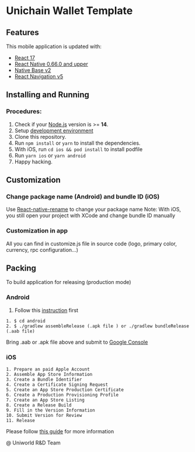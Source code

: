 # Unichain Wallet Template
## Features

This mobile application is updated with:

- [React 17](https://reactjs.org)
- [React Native 0.66.0 and upper](https://reactnative.dev)
- [Native Base v2](https://nativebase.io/)
- [React Navigation v5](https://reactnavigation.org/docs/5.x/getting-started)

## Installing and Running

### Procedures:

1. Check if your [Node.js](https://nodejs.org/) version is >= **14**.
2. Setup [development environment](https://reactnative.dev/docs/environment-setup)
3. Clone this repository.
4. Run `npm install` or `yarn` to install the dependencies.
5. With iOS, run `cd ios && pod install` to install podfile
6. Run `yarn ios` or `yarn android`
7. Happy hacking.


## Customization

### Change package name (Android) and bundle ID (iOS)

Use [React-native-rename](https://www.npmjs.com/package/react-native-rename) to change your package name
Note: With iOS, you still open your project with XCode and change bundle ID manually

### Customization in app

All you can find in customize.js file in source code (logo, primary color, currency, rpc configuration...)


## Packing

To build application for releasing (production mode)

### Android

1. Follow this [instruction](https://reactnative.dev/docs/signed-apk-android) first
```
1. $ cd android
2. $ ./gradlew assembleRelease (.apk file ) or ./gradlew bundleRelease (.aab file)
```
Bring .aab or .apk file above and submit to [Google Console](https://play.google.com/console/about/)
### iOS
```
1. Prepare an paid Apple Account
2. Assemble App Store Information
3. Create a Bundle Identifier
4. Create a Certificate Signing Request
5. Create an App Store Production Certificate
6. Create a Production Provisioning Profile
7. Create an App Store Listing
8. Create a Release Build
9. Fill in the Version Information
10. Submit Version for Review
11. Release
```
Please follow [this guide](https://clearbridgemobile.com/how-to-submit-an-app-to-the-app-store/) for more information 

@ Uniworld R&D Team
